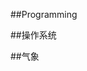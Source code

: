 <!---title:MetMan's Wiki  -首页-->
<!---keywords:Linux,气象,并行计算-->
<!---date:2014-02-18-->
##Programming

<!--[用markdown + pandoc + makefile + vimwiki + git(github)搭建wiki](wiki/tool/sitebuild/ohlinuxwiki.html)-->


##操作系统

##气象





<!-- vim:set tw=0:-->
